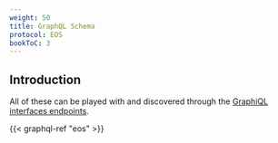 ```yaml
---
weight: 50
title: GraphQL Schema
protocol: EOS
bookToC: 3
---
```


## Introduction

All of these can be played with and discovered through the
[GraphiQL interfaces endpoints](../endpoints).


{{< graphql-ref "eos" >}}
